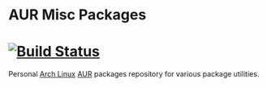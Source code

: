 # AUR Misc Packages

# [![Build Status]](https://travis-ci.com/aurbuilds/misc)

Personal [Arch Linux] [AUR] packages repository for
various package utilities.

[Build Status]: https://travis-ci.com/aurbuilds/misc.svg?branch=master
[Arch Linux]:   https://www.archlinux.org/
[AUR]:          https://aur.archlinux.org/
